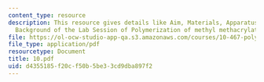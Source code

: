 ```yaml
---
content_type: resource
description: This resource gives details like Aim, Materials, Apparatus, and Brief
  Background of the Lab Session of Polymerization of methyl methacrylate (MMA).
file: https://ol-ocw-studio-app-qa.s3.amazonaws.com/courses/10-467-polymer-science-laboratory-fall-2005/d4355185f20cf50b5be33cd9dba897f2_10.pdf
file_type: application/pdf
resourcetype: Document
title: 10.pdf
uid: d4355185-f20c-f50b-5be3-3cd9dba897f2
---
```

